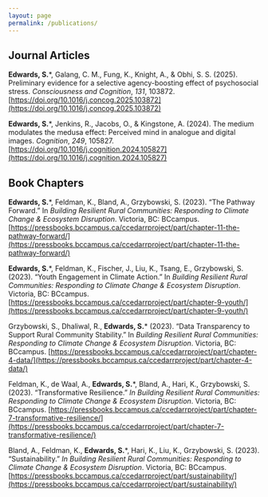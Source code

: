 ```yaml
---
layout: page
permalink: /publications/
---
```


## Journal Articles

**Edwards, S.***, Galang, C. M., Fung, K., Knight, A., & Obhi, S. S. (2025). Preliminary evidence for a selective agency-boosting effect of psychosocial stress. _Consciousness and Cognition_, _131_, 103872. [https://doi.org/10.1016/j.concog.2025.103872](https://doi.org/10.1016/j.concog.2025.103872)

**Edwards, S.***, Jenkins, R., Jacobs, O., & Kingstone, A. (2024). The medium modulates the medusa effect: Perceived mind in analogue and digital images. _Cognition_, _249_, 105827. [https://doi.org/10.1016/j.cognition.2024.105827](https://doi.org/10.1016/j.cognition.2024.105827)


## Book Chapters

**Edwards, S.***, Feldman, K., Bland, A., Grzybowski, S. (2023). “The Pathway Forward.” In _Building Resilient Rural Communities: Responding to Climate Change & Ecosystem Disruption_. Victoria, BC: BCcampus. [https://pressbooks.bccampus.ca/ccedarrproject/part/chapter-11-the-pathway-forward/](https://pressbooks.bccampus.ca/ccedarrproject/part/chapter-11-the-pathway-forward/)

**Edwards, S.***, Feldman, K., Fischer, J., Liu, K., Tsang, E., Grzybowski, S. (2023). “Youth Engagement in Climate Action.” In _Building Resilient Rural Communities: Responding to Climate Change & Ecosystem Disruption_. Victoria, BC: BCcampus. [https://pressbooks.bccampus.ca/ccedarrproject/part/chapter-9-youth/](https://pressbooks.bccampus.ca/ccedarrproject/part/chapter-9-youth/) 

Grzybowski, S., Dhaliwal, R., **Edwards, S.*** (2023). “Data Transparency to Support Rural Community Stability.” In _Building Resilient Rural Communities: Responding to Climate Change & Ecosystem Disruption_. Victoria, BC: BCcampus. [https://pressbooks.bccampus.ca/ccedarrproject/part/chapter-4-data/](https://pressbooks.bccampus.ca/ccedarrproject/part/chapter-4-data/)

Feldman, K., de Waal, A., **Edwards, S.***, Bland, A., Hari, K., Grzybowski, S. (2023). “Transformative Resilience.” _In Building Resilient Rural Communities: Responding to Climate Change & Ecosystem Disruption_. Victoria, BC: BCcampus. [https://pressbooks.bccampus.ca/ccedarrproject/part/chapter-7-transformative-resilience/](https://pressbooks.bccampus.ca/ccedarrproject/part/chapter-7-transformative-resilience/) 

Bland, A., Feldman, K., **Edwards, S.***, Hari, K., Liu, K., Grzybowski, S. (2023). “Sustainability.” _In Building Resilient Rural Communities: Responding to Climate Change & Ecosystem Disruption_. Victoria, BC: BCcampus. [https://pressbooks.bccampus.ca/ccedarrproject/part/sustainability/](https://pressbooks.bccampus.ca/ccedarrproject/part/sustainability/)
